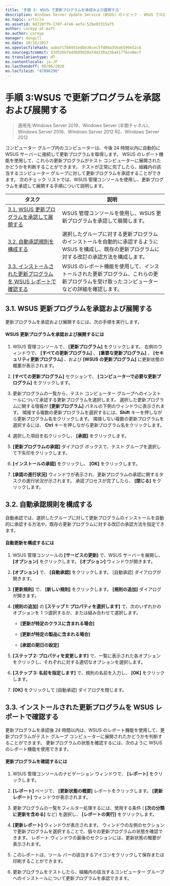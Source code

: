 ```yaml
---
title: '手順 3: WSUS で更新プログラムを承認および展開する'
description: Windows Server Update Service (WSUS) のトピック - WSUS での更新プログラムの承認と展開は、WSUS を展開するための 4 つの手順のうちの手順 3 です
ms.topic: article
ms.assetid: 8d728ff9-170f-47e6-aefe-52be93315a75
author: coreyp-at-msft
ms.author: coreyp
manager: dongill
ms.date: 10/16/2017
ms.openlocfilehash: aaba7c7b6931edbb36cec5fd06a356ab599e52c6
ms.sourcegitcommit: 53d526bfeddb89d28af44210a23ba417f6ce0ecf
ms.translationtype: HT
ms.contentlocale: ja-JP
ms.lasthandoff: 08/06/2020
ms.locfileid: "87896296"
---
```

# <a name="step-3-approve-and-deploy-updates-in-wsus"></a>手順 3:WSUS で更新プログラムを承認および展開する

>適用先:Windows Server 2019、Windows Server (半期チャネル)、Windows Server 2016、Windows Server 2012 R2、Windows Server 2012

コンピューター グループ内のコンピューターは、今後 24 時間以内に自動的に WSUS サーバーに接続して更新プログラムを取得します。 WSUS のレポート機能を使用して、これらの更新プログラムがテスト コンピューターに展開されたかどうかを判断することができます。 テストが正常に完了したら、組織内の該当するコンピューター グループに対して更新プログラムを承認することができます。 次のチェック リストでは、WSUS 管理コンソールを使用し、更新プログラムを承認して展開する手順について説明します。

|タスク|説明|
|----|--------|
|[3.1. WSUS 更新プログラムを承認して展開する](3-approve-and-deploy-updates-in-wsus.md#BKM_3.1.)|WSUS 管理コンソールを使用し、WSUS 更新プログラムを承認して展開します。|
|[3.2. 自動承認規則を構成する](3-approve-and-deploy-updates-in-wsus.md#BKM_3.2.a.)|選択したグループに対する更新プログラムのインストールを自動的に承認するように WSUS を構成し、既存の更新プログラムに対する改訂の承認方法を構成します。|
|[3.3. インストールされた更新プログラムを WSUS レポートで確認する](3-approve-and-deploy-updates-in-wsus.md#BKM_3.3.)|WSUS のレポート機能を使用して、インストールされた更新プログラム、これらの更新プログラムを受け取ったコンピューターなどの詳細を確認します。|

## <a name="31-approve-and-deploy-wsus-updates"></a><a name=BKM_3.1.></a>3.1. WSUS 更新プログラムを承認および展開する
更新プログラムを承認および展開するには、次の手順を実行します。

#### <a name="to-approve-and-deploy-wsus-updates"></a>WSUS 更新プログラムを承認および展開するには

1.  WSUS 管理コンソールで、 **[更新プログラム]** をクリックします。 右側のウィンドウで、 **[すべての更新プログラム]** 、 **[重要な更新プログラム]** 、 **[セキュリティ更新プログラム]** 、および **[WSUS の更新プログラム]** に更新状態の概要が表示されます。

2.  **[すべての更新プログラム]** セクションで、 **[コンピューターで必要な更新プログラム]** をクリックします。

3.  更新プログラムの一覧から、テスト コンピューター グループへのインストールについて承認する更新プログラムを選択します。 選択した更新プログラムに関する情報が **[更新プログラム]** パネルの下側のウィンドウに表示されます。 隣接する複数の更新プログラムを選択するには、**Shift** キーを押しながら更新プログラム名をクリックします。 隣接しない複数の更新プログラムを選択するには、 **Ctrl** キーを押しながら更新プログラム名をクリックします。

4.  選択した項目を右クリックし、 **[承認]** をクリックします。

5.  **[更新プログラムの承認]** ダイアログ ボックスで、テスト グループを選択して下矢印をクリックします。

6.  **[インストールの承認]** をクリックし、 **[OK]** をクリックします。

7.  **[承認の進行状況]** ウィンドウが表示され、更新プログラムの承認に関するタスクの進行状況が示されます。 承認プロセスが完了したら、 **[閉じる]** をクリックします。

## <a name="32-configure-auto-approval-rules"></a><a name=BKM_3.2.a.></a>3.2. 自動承認規則を構成する
自動承認では、選択したグループに対して更新プログラムのインストールを自動的に承認する方法や、既存の更新プログラムに対する改訂の承認方法を指定できます。

#### <a name="to-configure-automatic-approvals"></a>自動更新を構成するには

1.  WSUS 管理コンソールの **[サービスの更新]** で、WSUS サーバーを展開し、 **[オプション]** をクリックします。 **[オプション]** ウィンドウが開きます。

2.  **[オプション]** で、 **[自動承認]** をクリックします。 [自動承認] ダイアログが開きます。

3.  **[更新規則]** で、 **[新しい規則]** をクリックします。 **[規則の追加]** ダイアログが開きます。

4.  **[規則の追加]** の **[ステップ 1: プロパティを選択します]** で、次のいずれかのオプションを 1 つ選択するか、または組み合わせて選択します。

    -   **[更新が特定のクラスに含まれる場合]**

    -   **[更新が特定の製品に含まれる場合]**

    -   **[承認の期日の設定]**

5.  **[ステップ 2: プロパティを変更します]** で、一覧に表示された各オプションをクリックし、それぞれに対する適切なオプションを選択します。

6.  **[ステップ 3: 名前を指定します]** で、規則の名前を入力し、 **[OK]** をクリックします。

7.  **[OK]** をクリックして [自動承認] ダイアログを閉じます。

## <a name="33-review-installed-updates-with-wsus-reports"></a><a name=BKM_3.3.></a>3.3. インストールされた更新プログラムを WSUS レポートで確認する
更新プログラムを承認後 24 時間以内は、WSUS のレポート機能を使用して、更新プログラムがテスト グループ コンピューターに展開されたかどうかを判断することができます。 更新プログラムの状態を確認するには、次のように WSUS のレポート機能を使用できます。

#### <a name="to-review-updates"></a>更新プログラムを確認するには

1.  WSUS 管理コンソールのナビゲーション ウィンドウで、 **[レポート]** をクリックします。

2.  **[レポート]** ページで、 **[更新状態の概要]** レポートをクリックします。 **[更新レポート]** ウィンドウが表示されます。

3.  更新プログラムの一覧をフィルター処理するには、使用する条件 ( **[次の分類に更新を含める]** など) を選択し、 **[レポートの実行]** をクリックします。

4.  **[更新レポート]** ウィンドウが表示されます。 ウィンドウの左側のセクションで更新プログラムを選択することで、個々の更新プログラムの状態を確認できます。 レポート ウィンドウの最後のセクションには、更新状態の概要が表示されます。

5.  このレポートは、ツール バーの該当するアイコンをクリックして保存または印刷することができます。

6.  更新プログラムをテストしたら、組織内の該当するコンピューター グループへのインストールについて更新プログラムを承認できます。
